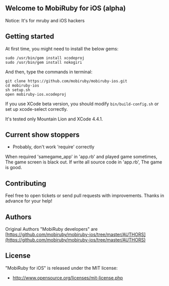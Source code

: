 ## Welcome to MobiRuby for iOS (alpha)

Notice: It's for mruby and iOS hackers


## Getting started

At first time, you might need to install the below gems:

```
sudo /usr/bin/gem install xcodeproj
sudo /usr/bin/gem install nokogiri
```

And then, type the commands in terminal:

```
git clone https://github.com/mobiruby/mobiruby-ios.git
cd mobiruby-ios
sh setup.sh
open mobiruby-ios.xcodeproj
```

If you use XCode beta version, you should modify ``bin/build-config.sh`` or set up xcode-select correctly.


It's tested only Mountain Lion and XCode 4.4.1.


## Current show stoppers

* Probably, don't work 'require' correctly

When required 'samegame_app' in 'app.rb' and played game sometimes, The game screen is black out.
If write all source code in 'app.rb', The game is good.


## Contributing

Feel free to open tickets or send pull requests with improvements.
Thanks in advance for your help!


## Authors

Original Authors "MobiRuby developers" are [https://github.com/mobiruby/mobiruby-ios/tree/master/AUTHORS](https://github.com/mobiruby/mobiruby-ios/tree/master/AUTHORS)


## License

 "MobiRuby for iOS" is released under the MIT license:

* http://www.opensource.org/licenses/mit-license.php
